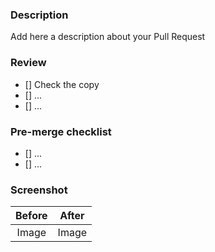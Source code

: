 ### Description

Add here a description about your Pull Request

### Review

- [] Check the copy
- [] ...
- [] ...

### Pre-merge checklist

- [] ...
- [] ... 

### Screenshot

| Before | After |
|:------:|:-----:|
| Image  | Image |
